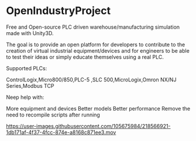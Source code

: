 # OpenIndustryProject

Free and Open-source PLC driven warehouse/manufacturing simulation made with Unity3D. 

The goal is to provide an open platform for developers to contribute to the creation of virtual industrial equipment/devices and for engineers to be able to test their ideas or simply educate themselves using a real PLC.

Supported PLCs:

ControlLogix,Micro800/850,PLC-5 ,SLC 500,MicroLogix,Omron NX/NJ Series,Modbus TCP

Neep help with:

More equipment and devices
Better models
Better performance
Remove the need to recompile scripts after running

https://user-images.githubusercontent.com/105675984/218566921-1db171af-4f37-4fcc-874e-a8168c871ee3.mov

